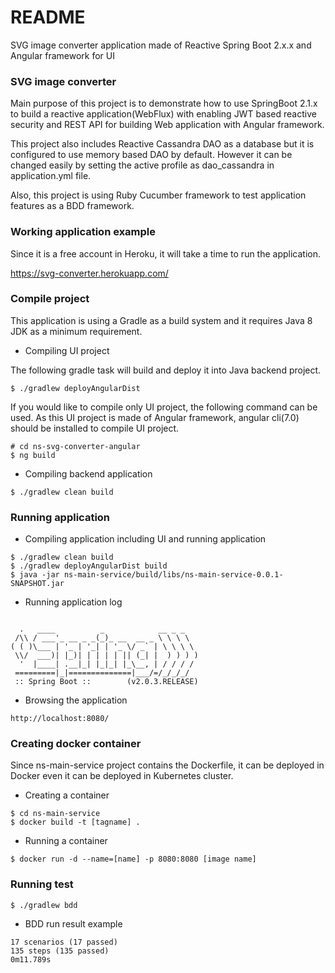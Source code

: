 # README #

SVG image converter application made of Reactive Spring Boot 2.x.x and Angular framework for UI

### SVG image converter ###

Main purpose of this project is to demonstrate how to use SpringBoot 2.1.x to build a reactive application(WebFlux) with enabling JWT based reactive security
and REST API for building Web application with Angular framework.

This project also includes Reactive Cassandra DAO as a database but it is configured to use memory based DAO by default. 
However it can be changed easily by setting the active profile as dao_cassandra in application.yml file.

Also, this project is using Ruby Cucumber framework to test application features as a BDD framework.   

### Working application example ###

Since it is a free account in Heroku, it will take a time to run the application.

https://svg-converter.herokuapp.com/


### Compile project ###

This application is using a Gradle as a build system and it requires Java 8 JDK as a minimum requirement.

* Compiling UI project

The following gradle task will build and deploy it into Java backend project.

```
$ ./gradlew deployAngularDist
```

If you would like to compile only UI project, the following command can be used.
As this UI project is made of Angular framework, angular cli(7.0) should be installed to compile UI project.

```$xslt
# cd ns-svg-converter-angular
$ ng build
``` 

* Compiling backend application

```
$ ./gradlew clean build
```

### Running application ###

* Compiling application including UI and running application
```
$ ./gradlew clean build
$ ./gradlew deployAngularDist build
$ java -jar ns-main-service/build/libs/ns-main-service-0.0.1-SNAPSHOT.jar
```

* Running application log
```$xslt

  .   ____          _            __ _ _
 /\\ / ___'_ __ _ _(_)_ __  __ _ \ \ \ \
( ( )\___ | '_ | '_| | '_ \/ _` | \ \ \ \
 \\/  ___)| |_)| | | | | || (_| |  ) ) ) )
  '  |____| .__|_| |_|_| |_\__, | / / / /
 =========|_|==============|___/=/_/_/_/
 :: Spring Boot ::        (v2.0.3.RELEASE)

```

* Browsing the application
```$xslt
http://localhost:8080/
```

### Creating docker container ###

Since ns-main-service project contains the Dockerfile, it can be deployed in Docker 
even it can be deployed in Kubernetes cluster.
 
* Creating a container

```$xslt
$ cd ns-main-service
$ docker build -t [tagname] .
```

* Running a container
```$xslt
$ docker run -d --name=[name] -p 8080:8080 [image name]
```

### Running test ###

```
$ ./gradlew bdd 
```

* BDD run result example
```
17 scenarios (17 passed)
135 steps (135 passed)
0m11.789s
```
